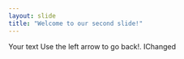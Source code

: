 ```yaml
---
layout: slide
title: "Welcome to our second slide!"
---
```

Your text
Use the left arrow to go back!. IChanged
